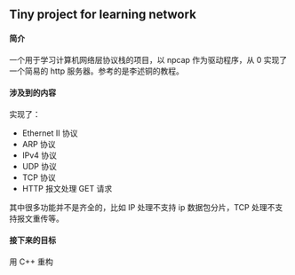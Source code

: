 ## Tiny project for learning network

#### 简介

一个用于学习计算机网络层协议栈的项目，以 npcap 作为驱动程序，从 0 实现了一个简易的 http 服务器。参考的是李述铜的教程。



#### 涉及到的内容

实现了：

- Ethernet II 协议
- ARP 协议
- IPv4 协议 
- UDP 协议
- TCP 协议
- HTTP 报文处理 GET 请求

其中很多功能并不是齐全的，比如 IP 处理不支持 ip 数据包分片，TCP 处理不支持报文重传等。



#### 接下来的目标

用 C++ 重构
